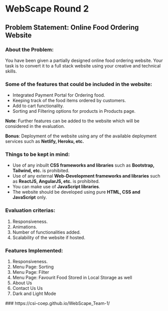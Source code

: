 # WebScape Round 2

## Problem Statement: Online Food Ordering Website

### About the Problem:

You have been given a partially designed online food ordering website. Your task is to convert it to a full stack website using your creative and technical skills.


### Some of the features that could be included in the website:
* Integrated Payment Portal for Ordering food.
* Keeping track of the food items ordered by customers.
* Add to cart functionality.
* Sorting and Filtering options for products in Products page.

**Note**: Further features can be added to the website which will be considered in the evaluation.

**Bonus**: Deployment of the website using any of the available deployment services such as **Netlify, Heroku, etc.**

### Things to be kept in mind:
* Use of any inbuilt **CSS frameworks and libraries** such as **Bootstrap, Tailwind, etc.** is prohibited.
* Use of any external **Web-Development frameworks and libraries** such as **ReactJS, AngularJS, etc.** is prohibited.
* You can make use of **JavaScript libraries**.
* The website should be developed using pure **HTML, CSS and JavaScript** only.


### Evaluation criterias:
<ol>
  <li>Responsiveness.</li>
  <li>Animations.</li>
  <li>Number of functionalities added.</li>
  <li>Scalability of the website if hosted.</li>
</ol>

### Features Implemented:
<ol>
  <li>Responsiveness.</li>
  <li>Menu Page: Sorting </li>
  <li>Menu Page: Filter </li>
  <li>Menu Page: Favourit Food Stored in Local Storage as well </li>
  <li>About Us</li>
  <li>Contact Us Us</li>
  <li>Dark and Light Mode</li>
</ol>
### https://csi-coep.github.io/WebScape_Team-1/